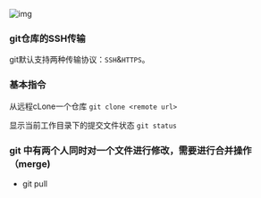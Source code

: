 ![img](https://pic2.zhimg.com/80/v2-3bc9d5f2c49a713c776e69676d7d56c5_1440w.webp)


### git仓库的SSH传输

git默认支持两种传输协议：`SSH`&`HTTPS`。


### 基本指令
从远程cLone一个仓库
`git clone <remote url>`

显示当前工作目录下的提交文件状态
`git status`



### git 中有两个人同时对一个文件进行修改，需要进行合并操作（merge)
+ git pull
  






























































